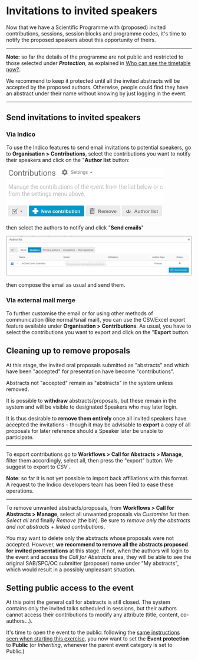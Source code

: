 # Invitations to invited speakers

Now that we have a Scientific Programme with (proposed) invited contributions, sessions, session blocks and programme codes, it's time to notify the proposed speakers about this opportunity of theirs.

---

**Note:** so far the details of the programme are not public and restricted to those selected under ***Protection***, as explained in [Who can see the timetable now?](SSpublishing/#who-can-see-the-timetable-now).

We recommend to keep it protected until all the invited abstracts will be accepted by the proposed authors. Otherwise, people could find they have an abstract under their name without knowing by just logging in the event.

---

## Send invitations to invited speakers

### Via Indico

To use the Indico features to send email invitations to potential speakers, go to **Organisation > Contributions**, select the contributions you want to notify their speakers and click on the "**Author list** button:

![](img/author_list_button.png)

then select the authors to notify and click "**Send emails**"

![](img/email_authors.png)

then compose the email as usual and send them.

### Via external mail merge

To further customise the email or for using other methods of communication (like normal/snail mail), you can use the CSV/Excel export feature available under **Organisation > Contributions**. As usual, you have to select the contributions you want to export and click on the "**Export** button.

## Cleaning up to remove proposals

At this stage, the invited oral proposals submitted as "abstracts" and which have been "accepted" for presentation have become "contributions".

Abstracts not "accepted" remain as "abstracts" in the system unless removed.

It is possible to **withdraw** abstracts/proposals, but these remain in the system and will be visible to designated Speakers who may later login. 

It is thus desirable to **remove them entirely** once all invited speakers have accepted the invitations – though it may be advisable to **export** a copy of all proposals for later reference should a Speaker later be unable to participate.

---

To export contributions go to **Workflows > Call for Abstracts > Manage**, filter them accordingly, select all, then press the "export" button. We suggest to export to *CSV* .

**Note**: so far it is not yet possible to import back affiliations with this format. A request to the Indico developers team has been filed to ease these operations.

---

To remove unwanted abstracts/proposals, from **Workflows > Call for Abstracts > Manage**, select all unwanted proposals via *Customise list* then *Select all*  and finally *Remove* (the bin). Be sure to *remove only the abstracts and not abstracts + linked contributions*.

You may want to delete only the abstracts whose proposals were not accepted. However, **we recommend to remove all the abstracts proposed for invited presentations** at this stage. If not, when the authors will login to the event and access the *Call for Abstracts* area, they will be able to see the original SAB/SPC/OC submitter (proposer) name under "My abstracts", which would result in a possibly unpleasant situation.

## Setting public access to the event

At this point the general call for abstracts is still closed. The system contains only the invited talks scheduled in sessions, but their authors cannot access their contributions to modify any attribute (title, content, co-authors...).

It's time to open the event to the public: following the [same instructions seen when starting this exercise](../SSsetup/#important-notes-on-permissions), you now want to set the **Event protection** to **Public** (or *Inheriting*, whenever the parent event category is set to Public.)
